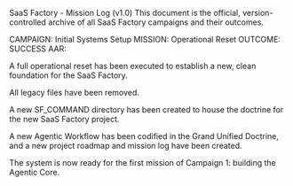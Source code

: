 SaaS Factory - Mission Log (v1.0)
This document is the official, version-controlled archive of all SaaS Factory campaigns and their outcomes.

CAMPAIGN: Initial Systems Setup
MISSION: Operational Reset
OUTCOME: SUCCESS
AAR:

A full operational reset has been executed to establish a new, clean foundation for the SaaS Factory.

All legacy files have been removed.

A new SF_COMMAND directory has been created to house the doctrine for the new SaaS Factory project.

A new Agentic Workflow has been codified in the Grand Unified Doctrine, and a new project roadmap and mission log have been created.

The system is now ready for the first mission of Campaign 1: building the Agentic Core.